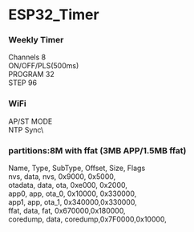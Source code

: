 # ESP32_Timer
### Weekly Timer
Channels 8\
ON/OFF/PLS(500ms)\
PROGRAM 32\
STEP 96
### WiFi
AP/ST MODE\
NTP Sync\
### partitions:8M with ffat (3MB APP/1.5MB ffat)
Name,   Type, SubType, Offset,  Size, Flags\
nvs,      data, nvs,     0x9000,  0x5000,\
otadata,  data, ota,     0xe000,  0x2000,\
app0,     app,  ota_0,   0x10000, 0x330000,\
app1,     app,  ota_1,   0x340000,0x330000,\
ffat,     data, fat,     0x670000,0x180000,\
coredump, data, coredump,0x7F0000,0x10000,
